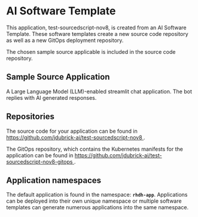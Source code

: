 # AI Software Template

This application, test-sourcedscript-nov8, is created from an AI Software Template. These software templates create a new source code repository as well as a new GitOps deployment repository.

The chosen sample source applicable is included in the source code repository.

## Sample Source Application

A Large Language Model (LLM)-enabled streamlit chat application. The bot replies with AI generated responses.

## Repositories

The source code for your application can be found in [https://github.com/jdubrick-ai/test-sourcedscript-nov8 ](https://github.com/jdubrick-ai/test-sourcedscript-nov8 ).
 
The GitOps repository, which contains the Kubernetes manifests for the application can be found in 
[https://github.com/jdubrick-ai/test-sourcedscript-nov8-gitops ](https://github.com/jdubrick-ai/test-sourcedscript-nov8-gitops ). 

## Application namespaces 

The default application is found in the namespace: **`rhdh-app`**. Applications can be deployed into their own unique namespace or multiple software templates can generate numerous applications into the same namespace.